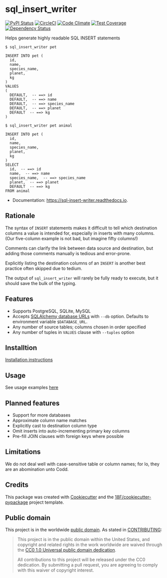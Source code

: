 # sql_insert_writer

[![PyPI Status](https://img.shields.io/pypi/v/sql_insert_writer.svg)](https://pypi.python.org/pypi/sql_insert_writer)
[![CircleCI](https://circleci.com/gh/18F/sql_insert_writer.svg?style=svg)](https://circleci.com/gh/18F/sql_insert_writer)
[![Code Climate](https://codeclimate.com/github/18F/sql_insert_writer/badges/gpa.svg)](https://codeclimate.com/github/18F/sql_insert_writer)
[![Test Coverage](https://codeclimate.com/github/18F/sql_insert_writer/badges/coverage.svg)](https://codeclimate.com/github/18F/sql_insert_writer/coverage)
[![Dependency Status](https://gemnasium.com/badges/github.com/18F/sql_insert_writer.svg)](https://gemnasium.com/github.com/18F/sql_insert_writer)

Helps generate highly readable SQL INSERT statements

```
$ sql_insert_writer pet

INSERT INTO pet (
  id,
  name,
  species_name,
  planet,
  kg
)
VALUES
(
  DEFAULT,  -- ==> id
  DEFAULT,  -- ==> name
  DEFAULT,  -- ==> species_name
  DEFAULT,  -- ==> planet
  DEFAULT  -- ==> kg
)

$ sql_insert_writer pet animal

INSERT INTO pet (
  id,
  name,
  species_name,
  planet,
  kg
)
SELECT
  id,  -- ==> id
  name,  -- ==> name
  species_name,  -- ==> species_name
  planet,  -- ==> planet
  DEFAULT  -- ==> kg
FROM animal
```

* Documentation: https://sql-insert-writer.readthedocs.io.

## Rationale

The syntax of `INSERT` statements makes it difficult to tell which destination columns a value is intended for,
especially in inserts with many columns.  (Our five-column example is not bad, but imagine fifty columns!)

Comments can clarify the link between data source and destination, but adding those comments manually is tedious and error-prone.

Explicitly listing the destination columns of an `INSERT` is another best practice often skipped due to tedium.

The output of `sql_insert_writer` will rarely be fully ready to execute, but it should save the bulk of the typing.

## Features

- Supports PostgreSQL, SQLite, MySQL
- Accepts [SQLAlchemy database URLs](http://docs.sqlalchemy.org/en/latest/core/engines.html) with `--db` option.  Defaults to environment variable `$DATABASE_URL`.
- Any number of source tables; columns chosen in order specified
- Any number of tuples in `VALUES` clause with `--tuples` option

## Installtion

[Installation instructions](docs/installation.rst)

## Usage

See usage examples [here](docs/usage.rst)

## Planned features

- Support for more databases
- Approximate column name matches
- Explicitly cast to destination column type
- Omit inserts into auto-incrementing primary key columns
- Pre-fill JOIN clauses with foreign keys where possible

## Limitations

We do not deal well with case-sensitive table or column names; for lo, they are an abomination unto Codd.

## Credits

This package was created with [Cookiecutter](https://github.com/audreyr/cookiecutter)
and the [18F/cookiecutter-pypackage](https://github.com/audreyr/cookiecutter-pypackage)
project template.

## Public domain

This project is in the worldwide [public domain](LICENSE.md). As stated in [CONTRIBUTING](CONTRIBUTING.rst):

> This project is in the public domain within the United States, and copyright and related rights in the work worldwide are waived through the [CC0 1.0 Universal public domain dedication](https://creativecommons.org/publicdomain/zero/1.0/).
>
> All contributions to this project will be released under the CC0 dedication. By submitting a pull request, you are agreeing to comply with this waiver of copyright interest.
